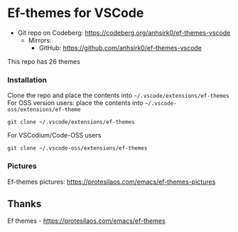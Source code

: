 # Ef-themes for VSCode

+ Git repo on Codeberg: <https://codeberg.org/anhsirk0/ef-themes-vscode>
  - Mirrors:
    + GitHub: <https://github.com/anhsirk0/ef-themes-vscode>

This repo has 26 themes  

### Installation
Clone the repo and place the contents into `~/.vscode/extensions/ef-themes`  
For OSS version users: place the contents into `~/.vscode-oss/extensions/ef-theme`   

```console
git clone ~/.vscode/extensions/ef-themes
```

For VSCodium/Code-OSS users
```console
git clone ~/.vscode-oss/extensions/ef-themes
```

### Pictures
Ef-themes pictures: https://protesilaos.com/emacs/ef-themes-pictures  

## Thanks
Ef themes - https://protesilaos.com/emacs/ef-themes  


